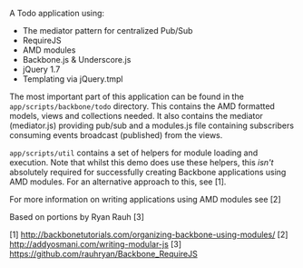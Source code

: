 A Todo application using:

<ul>
<li>The mediator pattern for centralized Pub/Sub</li>
<li>RequireJS</li>
<li>AMD modules</li>
<li>Backbone.js & Underscore.js</li>
<li>jQuery 1.7</li>
<li>Templating via jQuery.tmpl</li>
</ul>

The most important part of this application can be found in the <code>app/scripts/backbone/todo</code> directory. This contains the AMD formatted models, views and collections needed. It also contains the mediator (mediator.js) providing pub/sub and a modules.js file containing subscribers consuming events broadcast (published) from the views.

<code>app/scripts/util</code> contains a set of helpers for module loading and execution. Note that whilst this demo does use these helpers, this *isn't* absolutely required for successfully creating Backbone applications using AMD modules. For an alternative approach to this, see [1].

For more information on writing applications using AMD modules see [2]

Based on portions by Ryan Rauh [3]

[1] http://backbonetutorials.com/organizing-backbone-using-modules/
[2] http://addyosmani.com/writing-modular-js
[3] https://github.com/rauhryan/Backbone_RequireJS
